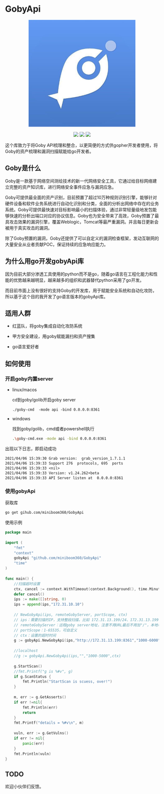 # GobyApi
<p align="center">
    <img width="350" src="img/goby.jpg"/>
<p>
<p align="center">
        <img src="https://img.shields.io/badge/license-MIT-blue" />
    <img src="https://img.shields.io/badge/build-passing-brightgreen">
        <img src="https://img.shields.io/badge/golang-100%25-brightgreen" />
 </ a>
</p>

这个库致力于将Goby API梳理和整合，以更简便的方式供gopher开发者使用，将Goby的资产梳理和漏洞扫描赋能给go开发者。



## Goby是什么

Goby是一款基于网络空间测绘技术的新一代网络安全工具，它通过给目标网络建立完整的资产知识库，进行网络安全事件应急与漏洞应急。

Goby可提供最全面的资产识别，目前预置了超过10万种规则识别引擎，能够针对硬件设备和软件业务系统进行自动化识别和分类，全面的分析出网络中存在的业务系统。Goby可提供最快速对目标影响最小的扫描体验，通过非常轻量级地发包能够快速的分析出端口对应的协议信息。Goby也为安全带来了高效，Goby预置了最具攻击效果的漏洞引擎，覆盖Weblogic，Tomcat等最严重漏洞。并且每日更新会被用于真实攻击的漏洞。

除了Goby预置的漏洞，Goby还提供了可以自定义的漏洞检查框架，发动互联网的大量安全从业者贡献POC，保证持续的应急响应能力。



## 为什么用go开发gobyApi库

因为目前大部分渗透工具使用的python而不是go，随着go语言在工程化能力和性能的优势越来越明显，越来越多的组织和武器替代python采用了go开发。

而目前市面上没有很好的支持Goby的开发库，用于赋能安全系统和自动化攻防，所以基于这个目的我开发了go语言版本的gobyApi库。



## 适用人群

+ 红蓝队，将goby集成自动化攻防系统

+ 甲方安全建设，用goby赋能漏扫和资产搜集
+ go语言爱好者

## 如何使用

### 开启goby内置server

+ linux/macos

  cd到goby/golib开启goby server

  ```
  ./goby-cmd  -mode api -bind 0.0.0.0:8361
  ```

  

+ windows

  找到goby/golib，cmd或者powershell执行

  ```bash
  .\goby-cmd.exe -mode api -bind 0.0.0.0:8361
  ```

出现以下日志，即启动成功

```
2021/04/06 15:39:30 Grab version:  grab_version_1.7.1.1
2021/04/06 15:39:33 Support 276  protocols, 695  ports
2021/04/06 15:39:33 <nil>
2021/04/06 15:39:33 Version: v1.24.262+beta
2021/04/06 15:39:33 API Server listen at  0.0.0.0:8361
```



### 使用gobyApi

获取库

```bash
go get gihub.com/miniboom360/GobyApi
```

使用示例

```go
package main

import (
	"fmt"
	"context"
	gobyApi "github.com/miniboom360/GobyApi"
	"time"
)

func main() {
    //扫描超时设置
	ctx, cancel := context.WithTimeout(context.Background(), time.Minute * 30)
	defer cancel()
	ips := make([]string, 0)
	ips = append(ips,"172.31.10.10")
    
    // NewGobyApi(ips, remoteGobyServer, portScope, ctx)
    // ips：需要扫描的IP，支持整段扫描，比如 172.31.13.199/24、172.31.13.199-255
    // remoteGobyServer：远程goby server地址，注意不用URL最后不用加"/"，本地填""
    // portScope：1-65535，可自定义
    // ctx：设置的超时时间
	g := gobyApi.NewGobyApi(ips,"http://172.31.13.199:8361","1000-6000",ctx)

	//localhost
	//g := gobyApi.NewGobyApi(ips,"","1000-5000",ctx)

	g.StartScan()
	//fmt.Printf("g is %#v", g)
	if g.ScanStatus {
		fmt.Println("StartScan is scuess, over!")
	}

	m, err := g.GetAsserts()
	if err !=nil{
		fmt.Println(err)
		return
	}
	fmt.Printf("details = %#v\n", m)

	vuln, err := g.GetVulns()
	if err != nil{
		panic(err)
	}
	fmt.Println(vuln)
}
```



## TODO

欢迎小伙伴们反馈。







